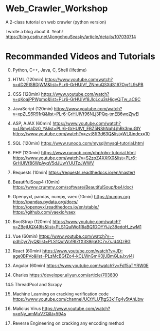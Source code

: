 # Web_Crawler_Workshop
A 2-class tutorial on web crawler (python version)

I wrote a blog about it. Yeah!
https://blog.csdn.net/JiongchouSeasky/article/details/107030714

# Recommanded Videos and Tutorials
0. Python, C++, Java, C, Shell (lifetime)

1. HTML (120min)
https://www.youtube.com/watch?v=dD2EISBDjWM&list=PLr6-GrHUlVf_ZNmuQSXdS197Oyr1L9sPB

2. CSS (120min)
https://www.youtube.com/watch?v=qKoajPPWpmo&list=PLr6-GrHUlVf8JIgLcu3sHigvQjTw_aC9C

3. JavaScript (120min)
https://www.youtube.com/watch?v=xpZLS6R91rQ&list=PLr6-GrHUlVf96NLj3PQq-tmEB6woZjwEl

4. ASP, AJAX (60min)
https://www.youtube.com/watch?v=LBmyIaDz0_Y&list=PLr6-GrHUlVf_EBZ5NShNqhLjhRk3muGlY
https://www.youtube.com/watch?v=zvt8ff3d63Q&list=WL&index=10

5. SQL (120min)
https://www.runoob.com/mysql/mysql-tutorial.html

6. PHP (120min)
https://www.runoob.com/php/php-tutorial.html
https://www.youtube.com/watch?v=S2zpZ4XXfX0&list=PLr6-GrHUlVf86WpAyqV5dJUwYUUTzJWWV

7. Requests (10min)
https://requests.readthedocs.io/en/master/

8. BeautifulSoup4 (10min)
https://www.crummy.com/software/BeautifulSoup/bs4/doc/

9. Openpyxl, pandas, numpy, vaex (10min)
https://numpy.org
https://pandas.pydata.org/docs/
https://openpyxl.readthedocs.io/en/stable/
https://github.com/vaexio/vaex

10. BootStrap (120min)
https://www.youtube.com/watch?v=ZBejUQX49ls&list=PLS1QulWo1RIaBQ1DOYYiJz38edqH_zwM1

11. Vue (60min)
https://www.youtube.com/watch?v=-pdhDyr7jyQ&list=PLS1QulWo1RIZfX3S8jlqGC7vZrJd4QzBG

12. React (60min)
https://www.youtube.com/watch?v=JD-age0BPVo&list=PLzMcBGfZo4-kCLWnGmK0jUBmGLaJxvi4j

13. Angular (60min)
https://www.youtube.com/watch?v=Fdf5aTYRW0E

14. Charles
https://developer.aliyun.com/article/703830

14.5 ThreadPool and Scrapy

15. Machine Learning on cracking verification code
https://www.youtube.com/channel/UCtYLUTtgS3k1Fg4y5tAhLbw

16. Malicius Virus
https://www.youtube.com/watch?v=qNy_amMuVZQ&t=594s

17. Reverse Engineering on cracking any encoding method
